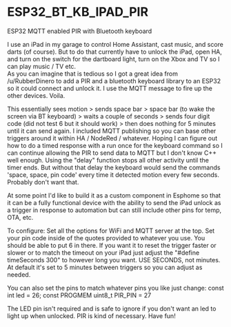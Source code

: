 # ESP32_BT_KB_IPAD_PIR
ESP32 MQTT enabled PIR with Bluetooth keyboard

I use an iPad in my garage to control Home Assistant, cast music, and score darts (of course). But to do that currently have to 
unlock the iPad, open HA, and turn on the switch for the dartboard light, turn on the Xbox and TV so I can play music / TV etc.  
As you can imagine that is tedious so I got a great idea from /u/RubberDinero to add a PIR and a bluetooth keyboard library
to an ESP32 so it could connect and unlock it. I use the MQTT message to fire up the other devices.  Voila.

This essentially sees motion > sends space bar > space bar (to wake the screen via BT keyboard) > waits a couple of seconds > sends four
digit code (did not test 6 but it should work) > then does nothing for 5 minutes until it can send again.  I included MQTT publishing so
you can base other triggers around it within HA / NodeRed / whatever.  Hoping I can figure out how to do a timed response with a run once
for the keyboard command so I can continue allowing the PIR to send data to MQTT but I don't know C++ well enough. Using the "delay"
function stops all other activity until the timer ends. But without that delay the keyboard would send the commands 'space, space, pin
code' every time it detected motion every few seconds. Probably don't want that.

At some point I'd like to build it as a custom component in Esphome so that it can be a fully functional device with the ability to send
the iPad unlock as a trigger in response to automation but can still include other pins for temp, OTA, etc. 

To configure: Set all the options for WiFi and MQTT server at the top.  Set your pin code inside of the quotes provided to whatever
you use. You should be able to put 6 in there.  If you want it to reset the trigger faster or slower or to match the timeout on your iPad
just adjust the "#define timeSeconds 300" to however long you want.  USE SECONDS, not minutes. At default it's set to 5 minutes between
triggers so you can adjust as needed.

You can also set the pins to match whatever pins you like just change:
const int led = 26;
const PROGMEM uint8_t PIR_PIN = 27

The LED pin isn't required and is safe to ignore if you don't want an led to light up when unlocked. PIR is kind of necessary. 
Have fun!
